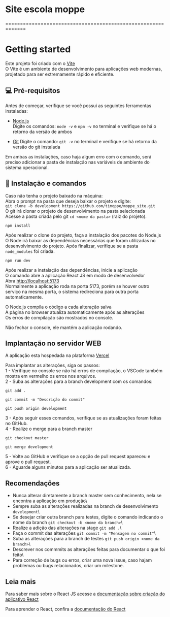 # Site escola moppe
=============================================================
# Getting started

Este projeto foi criado com o [Vite](https://vitejs.dev/) \
O Vite é um ambiente de desenvolvimento para aplicações web modernas, projetado para ser extremamente rápido e eficiente.

## 💻 Pré-requisitos

Antes de começar, verifique se você possui as seguintes ferramentas instaladas:

- [Node.js](https://nodejs.org/en) \
Digite os comandos: `node -v` e `npm -v` no terminal e verifique se há o retorno da versão de ambos

- [Git](https://github.com/git-for-windows/git/releases/download/v2.42.0.windows.2/Git-2.42.0.2-64-bit.exe)
Digite o comando: `git -v` no terminal e verifique se há retorno da versão do git instalada

Em ambas as instalações, caso haja algum erro com o comando, será preciso adicionar a pasta de instalação nas variáveis de ambiente do sistema operacional.

## 🚀 Instalação e comandos

Caso não tenha o projeto baixado na máquina: \
Abra o prompt na pasta que deseja baixar o projeto e digite:\
`git clone -b development https://github.com/timoppe/moppe_site.git`\
O git irá clonar o projeto de desenvolvimento na pasta selecionada\
Acesse a pasta criada pelo git `cd <nome da pasta>` (raiz do projeto).

```
npm install
```
Após realizar o clone do projeto, faça a instalação dos pacotes do Node.js\
O Node irá baixar as dependências necessárias que foram utilizadas no desenvolvimento do projeto.
Após finalizar, verifique se a pasta `node_modules` foi criada.

```
npm run dev
```
Após realizar a instalação das dependências, inicie a aplicação\
O comando abre a aplicação React JS em modo de desenvolvedor\
Abra [http://localhost:5173](http://localhost:5173)\
Normalmente a aplicação roda na porta 5173, porém se houver outro serviço na mesma porta, o sistema redireciona para outra porta automaticamente.

O Node.js compila o código a cada alteração salva\
A página no browser atualiza automaticamente após as alterações\
Os erros de compilação são mostrados no console.

Não fechar o console, ele mantém a aplicação rodando.

## Implantação no servidor WEB

A aplicação esta hospedada na plataforma [Vercel](https://vercel.com/)

Para implantar as alterações, siga os passos: \
1 - Verifique no console se não há erros de compilação, o VSCode também mostra em vermelho os erros nos arquivos.\
2 - Suba as alterações para a branch development com os comandos:
```
git add . 
```
```
git commit -m "Descrição do commit"
```
```
git push origin development
```
3 - Após seguir esses comandos, verifique se as atualizações foram feitas no GitHub.\
4 - Realize o merge para a branch master
```
git checkout master
```
```
git merge development
```
5 - Volte ao GitHub e verifique se a opção de pull request apareceu e aprove o pull request.\
6 - Aguarde alguns minutos para a aplicação ser atualizada.

## Recomendações

- Nunca alterar diretamente a branch master sem conhecimento, nela se encontra a aplicação em produção\
- Sempre suba as alterações realizadas na branch de desenvolvimento `development`\
- Se desejar criar outra branch para testes, digite o comando indicando o nome da branch `git checkout -b <nome da branch>`\
- Realize a adição das alterações na stage `git add .`\
- Faça o commit das alterações `git commit -m "Mensagem no commit"`\
- Suba as alterações para a branch de testes `git push origin <nome da branch>`\
- Descrever nos commmits as alterações feitas para documentar o que foi feito\
- Para correção de bugs ou erros, criar uma nova issue, caso hajam problemas ou bugs relacionados, criar um milestone.

## Leia mais

Para saber mais sobre o React JS acesse a [documentação sobre criação do aplicativo React](https://facebook.github.io/create-react-app/docs/getting-started)

Para aprender o React, confira a [documentação do React](https://reactjs.org/)
